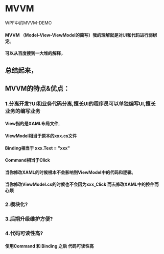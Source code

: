 # MVVM
WPF中的MVVM-DEMO

#### MVVM （Model-View-ViewModel的简写）我的理解就是对UI和代码进行弱绑定。
#### 可以从百度搜到一大堆的解释，

## 总结起来，
## MVVM的特点&优点：
### 1.分离开发?UI和业务代码分离,擅长UI的程序员可以单独编写UI,擅长业务的编写业务
####  View指的是XAML布局文件,
####  ViewModel相当于原本的xxx.cs文件
####  Binding相当于 xxx.Text = "xxx"
####  Command相当于Click
####  当你修改XAML的时候根本不会影响到ViewModel中的代码和逻辑。
####  当你修改ViewModel.cs的时候也不会因为xxx_Click 而去修改XAML中的控件而心烦
  
### 2.模块化?
#### 

### 3.后期升级维护方便?

### 4.代码可读性高?
#### 使用Command 和 Binding 之后 代码可读性高

#### 
